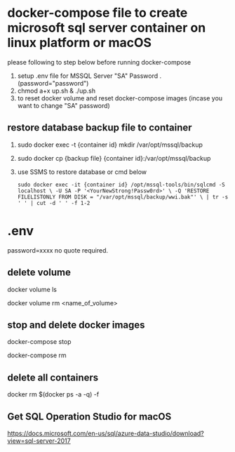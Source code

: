 # docker-compose file to create microsoft sql server container on linux platform or macOS

please following to step below before running docker-compose

1. setup .env file for MSSQL Server "SA" Password . (password="password")
2. chmod a+x up.sh & ./up.sh 
3. to reset docker volume and reset docker-compose images (incase you want to change "SA" password)

restore database backup file to container
-----------------------------------
1. sudo docker exec -t {container id} mkdir /var/opt/mssql/backup
2. sudo docker cp {backup file} {container id}:/var/opt/mssql/backup
3. use SSMS to restore database or cmd below

   `sudo docker exec -it {container id} /opt/mssql-tools/bin/sqlcmd -S localhost \
   -U SA -P '<YourNewStrong!Passw0rd>' \
   -Q 'RESTORE FILELISTONLY FROM DISK = "/var/opt/mssql/backup/wwi.bak"' \
   | tr -s ' ' | cut -d ' ' -f 1-2`
 

# .env
password=xxxx  no quote required.

delete volume
-----------------------------------
docker volume ls

docker volume rm <name_of_volume>

stop and delete docker images
-----------------------------------
docker-compose stop

docker-compose rm

delete all containers
-----------------------------------
docker rm $(docker ps -a -q) -f

Get SQL Operation Studio for macOS
-----------------------------------
https://docs.microsoft.com/en-us/sql/azure-data-studio/download?view=sql-server-2017
